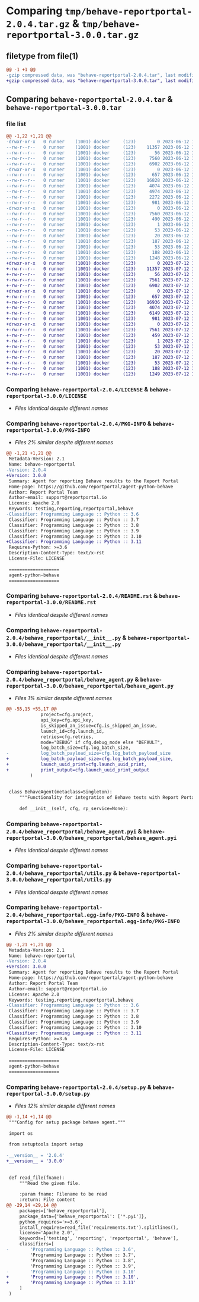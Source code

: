 # Comparing `tmp/behave-reportportal-2.0.4.tar.gz` & `tmp/behave-reportportal-3.0.0.tar.gz`

## filetype from file(1)

```diff
@@ -1 +1 @@
-gzip compressed data, was "behave-reportportal-2.0.4.tar", last modified: Mon Jun 12 12:11:33 2023, max compression
+gzip compressed data, was "behave-reportportal-3.0.0.tar", last modified: Wed Jul 12 13:35:30 2023, max compression
```

## Comparing `behave-reportportal-2.0.4.tar` & `behave-reportportal-3.0.0.tar`

### file list

```diff
@@ -1,22 +1,21 @@
-drwxr-xr-x   0 runner    (1001) docker     (123)        0 2023-06-12 12:11:33.963541 behave-reportportal-2.0.4/
--rw-r--r--   0 runner    (1001) docker     (123)    11357 2023-06-12 12:11:28.000000 behave-reportportal-2.0.4/LICENSE
--rw-r--r--   0 runner    (1001) docker     (123)       56 2023-06-12 12:11:28.000000 behave-reportportal-2.0.4/MANIFEST.in
--rw-r--r--   0 runner    (1001) docker     (123)     7560 2023-06-12 12:11:33.963541 behave-reportportal-2.0.4/PKG-INFO
--rw-r--r--   0 runner    (1001) docker     (123)     6902 2023-06-12 12:11:28.000000 behave-reportportal-2.0.4/README.rst
-drwxr-xr-x   0 runner    (1001) docker     (123)        0 2023-06-12 12:11:33.963541 behave-reportportal-2.0.4/behave_reportportal/
--rw-r--r--   0 runner    (1001) docker     (123)      657 2023-06-12 12:11:28.000000 behave-reportportal-2.0.4/behave_reportportal/__init__.py
--rw-r--r--   0 runner    (1001) docker     (123)    16828 2023-06-12 12:11:28.000000 behave-reportportal-2.0.4/behave_reportportal/behave_agent.py
--rw-r--r--   0 runner    (1001) docker     (123)     4074 2023-06-12 12:11:28.000000 behave-reportportal-2.0.4/behave_reportportal/behave_agent.pyi
--rw-r--r--   0 runner    (1001) docker     (123)     4974 2023-06-12 12:11:28.000000 behave-reportportal-2.0.4/behave_reportportal/config.py
--rw-r--r--   0 runner    (1001) docker     (123)     2272 2023-06-12 12:11:28.000000 behave-reportportal-2.0.4/behave_reportportal/config.pyi
--rw-r--r--   0 runner    (1001) docker     (123)      981 2023-06-12 12:11:28.000000 behave-reportportal-2.0.4/behave_reportportal/utils.py
-drwxr-xr-x   0 runner    (1001) docker     (123)        0 2023-06-12 12:11:33.963541 behave-reportportal-2.0.4/behave_reportportal.egg-info/
--rw-r--r--   0 runner    (1001) docker     (123)     7560 2023-06-12 12:11:33.000000 behave-reportportal-2.0.4/behave_reportportal.egg-info/PKG-INFO
--rw-r--r--   0 runner    (1001) docker     (123)      490 2023-06-12 12:11:33.000000 behave-reportportal-2.0.4/behave_reportportal.egg-info/SOURCES.txt
--rw-r--r--   0 runner    (1001) docker     (123)        1 2023-06-12 12:11:33.000000 behave-reportportal-2.0.4/behave_reportportal.egg-info/dependency_links.txt
--rw-r--r--   0 runner    (1001) docker     (123)       53 2023-06-12 12:11:33.000000 behave-reportportal-2.0.4/behave_reportportal.egg-info/requires.txt
--rw-r--r--   0 runner    (1001) docker     (123)       20 2023-06-12 12:11:33.000000 behave-reportportal-2.0.4/behave_reportportal.egg-info/top_level.txt
--rw-r--r--   0 runner    (1001) docker     (123)      187 2023-06-12 12:11:28.000000 behave-reportportal-2.0.4/pyproject.toml
--rw-r--r--   0 runner    (1001) docker     (123)       53 2023-06-12 12:11:28.000000 behave-reportportal-2.0.4/requirements.txt
--rw-r--r--   0 runner    (1001) docker     (123)      188 2023-06-12 12:11:33.963541 behave-reportportal-2.0.4/setup.cfg
--rw-r--r--   0 runner    (1001) docker     (123)     1248 2023-06-12 12:11:28.000000 behave-reportportal-2.0.4/setup.py
+drwxr-xr-x   0 runner    (1001) docker     (123)        0 2023-07-12 13:35:30.921695 behave-reportportal-3.0.0/
+-rw-r--r--   0 runner    (1001) docker     (123)    11357 2023-07-12 13:35:25.000000 behave-reportportal-3.0.0/LICENSE
+-rw-r--r--   0 runner    (1001) docker     (123)       56 2023-07-12 13:35:25.000000 behave-reportportal-3.0.0/MANIFEST.in
+-rw-r--r--   0 runner    (1001) docker     (123)     7561 2023-07-12 13:35:30.921695 behave-reportportal-3.0.0/PKG-INFO
+-rw-r--r--   0 runner    (1001) docker     (123)     6902 2023-07-12 13:35:25.000000 behave-reportportal-3.0.0/README.rst
+drwxr-xr-x   0 runner    (1001) docker     (123)        0 2023-07-12 13:35:30.921695 behave-reportportal-3.0.0/behave_reportportal/
+-rw-r--r--   0 runner    (1001) docker     (123)      657 2023-07-12 13:35:25.000000 behave-reportportal-3.0.0/behave_reportportal/__init__.py
+-rw-r--r--   0 runner    (1001) docker     (123)    16936 2023-07-12 13:35:25.000000 behave-reportportal-3.0.0/behave_reportportal/behave_agent.py
+-rw-r--r--   0 runner    (1001) docker     (123)     4074 2023-07-12 13:35:25.000000 behave-reportportal-3.0.0/behave_reportportal/behave_agent.pyi
+-rw-r--r--   0 runner    (1001) docker     (123)     6149 2023-07-12 13:35:25.000000 behave-reportportal-3.0.0/behave_reportportal/config.py
+-rw-r--r--   0 runner    (1001) docker     (123)      981 2023-07-12 13:35:25.000000 behave-reportportal-3.0.0/behave_reportportal/utils.py
+drwxr-xr-x   0 runner    (1001) docker     (123)        0 2023-07-12 13:35:30.921695 behave-reportportal-3.0.0/behave_reportportal.egg-info/
+-rw-r--r--   0 runner    (1001) docker     (123)     7561 2023-07-12 13:35:30.000000 behave-reportportal-3.0.0/behave_reportportal.egg-info/PKG-INFO
+-rw-r--r--   0 runner    (1001) docker     (123)      459 2023-07-12 13:35:30.000000 behave-reportportal-3.0.0/behave_reportportal.egg-info/SOURCES.txt
+-rw-r--r--   0 runner    (1001) docker     (123)        1 2023-07-12 13:35:30.000000 behave-reportportal-3.0.0/behave_reportportal.egg-info/dependency_links.txt
+-rw-r--r--   0 runner    (1001) docker     (123)       53 2023-07-12 13:35:30.000000 behave-reportportal-3.0.0/behave_reportportal.egg-info/requires.txt
+-rw-r--r--   0 runner    (1001) docker     (123)       20 2023-07-12 13:35:30.000000 behave-reportportal-3.0.0/behave_reportportal.egg-info/top_level.txt
+-rw-r--r--   0 runner    (1001) docker     (123)      187 2023-07-12 13:35:25.000000 behave-reportportal-3.0.0/pyproject.toml
+-rw-r--r--   0 runner    (1001) docker     (123)       53 2023-07-12 13:35:25.000000 behave-reportportal-3.0.0/requirements.txt
+-rw-r--r--   0 runner    (1001) docker     (123)      188 2023-07-12 13:35:30.921695 behave-reportportal-3.0.0/setup.cfg
+-rw-r--r--   0 runner    (1001) docker     (123)     1249 2023-07-12 13:35:25.000000 behave-reportportal-3.0.0/setup.py
```

### Comparing `behave-reportportal-2.0.4/LICENSE` & `behave-reportportal-3.0.0/LICENSE`

 * *Files identical despite different names*

### Comparing `behave-reportportal-2.0.4/PKG-INFO` & `behave-reportportal-3.0.0/PKG-INFO`

 * *Files 2% similar despite different names*

```diff
@@ -1,21 +1,21 @@
 Metadata-Version: 2.1
 Name: behave-reportportal
-Version: 2.0.4
+Version: 3.0.0
 Summary: Agent for reporting Behave results to the Report Portal
 Home-page: https://github.com/reportportal/agent-python-behave
 Author: Report Portal Team
 Author-email: support@reportportal.io
 License: Apache 2.0
 Keywords: testing,reporting,reportportal,behave
-Classifier: Programming Language :: Python :: 3.6
 Classifier: Programming Language :: Python :: 3.7
 Classifier: Programming Language :: Python :: 3.8
 Classifier: Programming Language :: Python :: 3.9
 Classifier: Programming Language :: Python :: 3.10
+Classifier: Programming Language :: Python :: 3.11
 Requires-Python: >=3.6
 Description-Content-Type: text/x-rst
 License-File: LICENSE
 
 ===================
 agent-python-behave
 ===================
```

### Comparing `behave-reportportal-2.0.4/README.rst` & `behave-reportportal-3.0.0/README.rst`

 * *Files identical despite different names*

### Comparing `behave-reportportal-2.0.4/behave_reportportal/__init__.py` & `behave-reportportal-3.0.0/behave_reportportal/__init__.py`

 * *Files identical despite different names*

### Comparing `behave-reportportal-2.0.4/behave_reportportal/behave_agent.py` & `behave-reportportal-3.0.0/behave_reportportal/behave_agent.py`

 * *Files 1% similar despite different names*

```diff
@@ -55,15 +55,17 @@
             project=cfg.project,
             api_key=cfg.api_key,
             is_skipped_an_issue=cfg.is_skipped_an_issue,
             launch_id=cfg.launch_id,
             retries=cfg.retries,
             mode="DEBUG" if cfg.debug_mode else "DEFAULT",
             log_batch_size=cfg.log_batch_size,
-            log_batch_payload_size=cfg.log_batch_payload_size
+            log_batch_payload_size=cfg.log_batch_payload_size,
+            launch_uuid_print=cfg.launch_uuid_print,
+            print_output=cfg.launch_uuid_print_output
         )
 
 
 class BehaveAgent(metaclass=Singleton):
     """Functionality for integration of Behave tests with Report Portal."""
 
     def __init__(self, cfg, rp_service=None):
```

### Comparing `behave-reportportal-2.0.4/behave_reportportal/behave_agent.pyi` & `behave-reportportal-3.0.0/behave_reportportal/behave_agent.pyi`

 * *Files identical despite different names*

### Comparing `behave-reportportal-2.0.4/behave_reportportal/utils.py` & `behave-reportportal-3.0.0/behave_reportportal/utils.py`

 * *Files identical despite different names*

### Comparing `behave-reportportal-2.0.4/behave_reportportal.egg-info/PKG-INFO` & `behave-reportportal-3.0.0/behave_reportportal.egg-info/PKG-INFO`

 * *Files 2% similar despite different names*

```diff
@@ -1,21 +1,21 @@
 Metadata-Version: 2.1
 Name: behave-reportportal
-Version: 2.0.4
+Version: 3.0.0
 Summary: Agent for reporting Behave results to the Report Portal
 Home-page: https://github.com/reportportal/agent-python-behave
 Author: Report Portal Team
 Author-email: support@reportportal.io
 License: Apache 2.0
 Keywords: testing,reporting,reportportal,behave
-Classifier: Programming Language :: Python :: 3.6
 Classifier: Programming Language :: Python :: 3.7
 Classifier: Programming Language :: Python :: 3.8
 Classifier: Programming Language :: Python :: 3.9
 Classifier: Programming Language :: Python :: 3.10
+Classifier: Programming Language :: Python :: 3.11
 Requires-Python: >=3.6
 Description-Content-Type: text/x-rst
 License-File: LICENSE
 
 ===================
 agent-python-behave
 ===================
```

### Comparing `behave-reportportal-2.0.4/setup.py` & `behave-reportportal-3.0.0/setup.py`

 * *Files 12% similar despite different names*

```diff
@@ -1,14 +1,14 @@
 """Config for setup package behave agent."""
 
 import os
 
 from setuptools import setup
 
-__version__ = '2.0.4'
+__version__ = '3.0.0'
 
 
 def read_file(fname):
     """Read the given file.
 
     :param fname: Filename to be read
     :return: File content
@@ -29,14 +29,14 @@
     packages=['behave_reportportal'],
     package_data={'behave_reportportal': ['*.pyi']},
     python_requires='>=3.6',
     install_requires=read_file('requirements.txt').splitlines(),
     license='Apache 2.0',
     keywords=['testing', 'reporting', 'reportportal', 'behave'],
     classifiers=[
-        'Programming Language :: Python :: 3.6',
         'Programming Language :: Python :: 3.7',
         'Programming Language :: Python :: 3.8',
         'Programming Language :: Python :: 3.9',
-        'Programming Language :: Python :: 3.10'
+        'Programming Language :: Python :: 3.10',
+        'Programming Language :: Python :: 3.11'
     ]
 )
```

